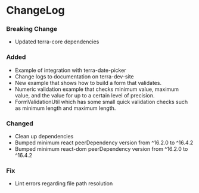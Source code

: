 ChangeLog
=========
### Breaking Change
* Updated terra-core dependencies

### Added
* Example of integration with terra-date-picker
* Change logs to documentation on terra-dev-site
* New example that shows how to build a form that validates.
* Numeric validation example that checks minimum value, maximum value, and the value for up to a certain level of precision.
* FormValidationUtil which has some small quick validation checks such as minimum length and maximum length.

### Changed
* Clean up dependencies
* Bumped minimum react peerDependency version from ^16.2.0 to ^16.4.2
* Bumped minimum react-dom peerDependency version from ^16.2.0 to ^16.4.2

### Fix
* Lint errors regarding file path resolution
